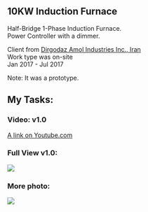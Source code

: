 ## 10KW Induction Furnace
Half-Bridge 1-Phase Induction Furnace.  
Power Controller with a dimmer.  

Client from [Dirgodaz Amol Industries Inc., Iran](https://dirgodazamol.com/en/)  
Work type was on-site  
Jan 2017 - Jul 2017  
  
Note: It was a prototype.    

My Tasks:
- 

### Video: v1.0
[A link on Youtube.com](https://www.youtube.com/watch?v=5HvjpDaDPMQ) 

### Full View v1.0:
![](https://s32.picofile.com/file/8477816792/FullView_v1_0.jpg) 

### More photo:
![](https://s32.picofile.com/file/8477663934/FullView2.jpg)

 